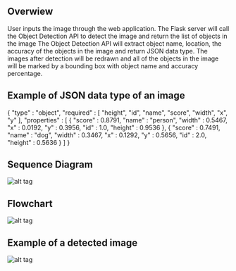 ## Overwiew
User inputs the image through the web application. 
The Flask server will call the Object Detection API to detect the image and return the list of objects in the image
The Object Detection API will extract object name, location, the accuracy of the objects in the image and return JSON data type.
The images after detection will be redrawn and all of the objects in the image will be marked by a bounding box with object name and accuracy percentage.
## Example of JSON data type of an image
{
      "type" : "object",
      "required" : [ "height", "id", "name", "score", "width", "x", "y" ],
      "properties" : [
        {
			"score" : 0.8791,
			"name" : "person",
			"width" : 0.5467,
			"x" : 0.0192,
			"y" : 0.3956,
			"id" : 1.0,
			"height" : 0.9536
		},
		{
			"score" : 0.7491,
			"name" : "dog",
			"width" : 0.3467,
			"x" : 0.1292,
			"y" : 0.5656,
			"id" : 2.0,
			"height" : 0.5636
		}
    ]
  }
## Sequence Diagram
![alt tag](https://github.com/chuongngd/Images-Object-Detection/blob/master/pictures/sequencedetectimage.png)
## Flowchart
![alt tag](https://github.com/chuongngd/Images-Object-Detection/blob/master/pictures/detectimageflow.png)
## Example of a detected image
![alt tag](https://github.com/chuongngd/Images-Object-Detection/blob/master/pictures/green-pearlescent-wrap-san-diego.jpeg)
